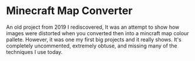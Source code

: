 # Minecraft Map Converter
An old project from 2019 I rediscovered, It was an attempt to show how images were distorted when you converted then into a mincraft map colour pallete. However, it was one my first big projects and it really shows. It's completely uncommented, extremely obtuse, and missing many of the techniques I use today.
